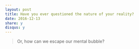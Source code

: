 ```yaml
---
layout: post
title: Have you ever questioned the nature of your reality?
date: 2016-12-13
share: y
disqus: y
---
```


> Or, how can we escape our mental bubble?
>
>

